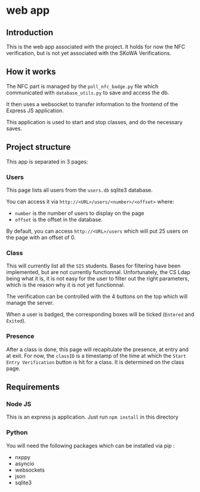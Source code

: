 # web app

## Introduction

This is the web app associated with the project. It holds for now the NFC verification, but is not yet associated with the SKoWA Verifications. 

## How it works

The NFC part is managed by the `poll_nfc_badge.py` file which communicated with `database_utils.py` to save and access the db. 

It then uses a websocket to transfer information to the frontend of the Express JS application. 

This application is used to start and stop classes, and do the necessary saves. 

## Project structure

This app is separated in 3 pages: 

### Users

This page lists all users from the `users.db` sqlite3 database.

You can access it via `http://<URL>/users/<number>/<offset>` where: 
* `number` is the number of users to display on the page
* `offset` is the offset in the database. 

By default, you can access `http://<URL>/users` which will put 25 users on the page with an offset of 0.

### Class

This will currently list all the `SIS` students. Bases for filtering have been implemented, but are not currently functionnal. Unfortunately, the CS Ldap being what it is, it is not easy for the user to filter out the right parameters, which is the reason why it is not yet functionnal.

The verification can be controlled with the 4 buttons on the top which will manage the server. 

When a user is badged, the corresponding boxes will be ticked (`Entered` and `Exited`).

### Presence

After a class is done, this page will recapitulate the presence, at entry and at exit. For now, the `classID` is a timestamp of the time at which the `Start Entry Verification` button is hit for a class. It is determined on the class page.

## Requirements

### Node JS

This is an express js application. Just run `npm install` in this directory 

### Python

You will need the following packages which can be installed via pip :
* nxppy
* asyncio
* websockets
* json
* sqlite3